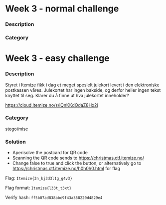 # Week 3 - normal challenge

### Description

### Category

# Week 3 - easy challenge

### Description

Styret i Itemize fikk i dag et meget spesielt julekort levert i den elektroniske postkassen våres. Julekortet har ingen bakside, og derfor heller ingen tekst knyttet til seg. Klarer du å finne ut hva julekortet inneholder?

https://cloud.itemize.no/s/iQnKKdQdaZ8Hx2j

### Category

stego/misc

### Solution

- Aperisolve the postcard for QR code
- Scanning the QR code sends to https://christmas.ctf.itemize.no/
- Change false to true and click the button, or alternatively go to https://christmas.ctf.itemize.no/h0h0h0.html for flag

Flag: `Itemize{3n_kj3d3l1g_g4v3}`

Flag format: `Itemize{l33t_t3xt}`

Verify hash: `ff5b07ad838abc9f43a358220d4829e4`

